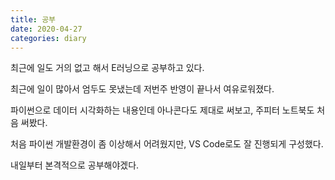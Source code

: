 ```yaml
---
title: 공부
date: 2020-04-27
categories: diary
---
```


최근에 일도 거의 없고 해서 E러닝으로 공부하고 있다.

최근에 일이 많아서 엄두도 못냈는데 저번주 반영이 끝나서 여유로워졌다.

파이썬으로 데이터 시각화하는 내용인데 아나콘다도 제대로 써보고, 주피터 노트북도 처음 써봤다.

처음 파이썬 개발환경이 좀 이상해서 어려웠지만, VS Code로도 잘 진행되게 구성했다.

내일부터 본격적으로 공부해야겠다.
